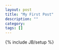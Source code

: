 ```yaml
---
layout: post
title: "My First Post"
description: ""
category: 
tags: []
---
```

{% include JB/setup %}
